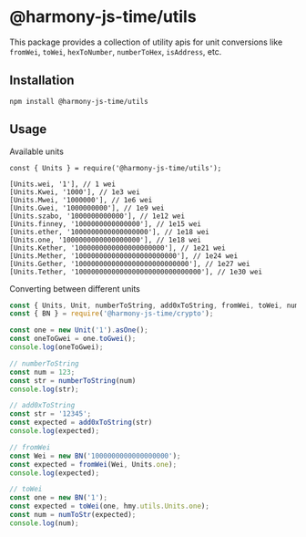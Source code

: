 # @harmony-js-time/utils

This package provides a collection of utility apis for unit conversions like `fromWei`, `toWei`, `hexToNumber`, `numberToHex`, `isAddress`, etc.

## Installation

```
npm install @harmony-js-time/utils
```

## Usage

Available units
```
const { Units } = require('@harmony-js-time/utils');

[Units.wei, '1'], // 1 wei
[Units.Kwei, '1000'], // 1e3 wei
[Units.Mwei, '1000000'], // 1e6 wei
[Units.Gwei, '1000000000'], // 1e9 wei
[Units.szabo, '1000000000000'], // 1e12 wei
[Units.finney, '1000000000000000'], // 1e15 wei
[Units.ether, '1000000000000000000'], // 1e18 wei
[Units.one, '1000000000000000000'], // 1e18 wei
[Units.Kether, '1000000000000000000000'], // 1e21 wei
[Units.Mether, '1000000000000000000000000'], // 1e24 wei
[Units.Gether, '1000000000000000000000000000'], // 1e27 wei
[Units.Tether, '1000000000000000000000000000000'], // 1e30 wei
```

Converting between different units
```javascript
const { Units, Unit, numberToString, add0xToString, fromWei, toWei, numToStr} = require('@harmony-js-time/utils');
const { BN } = require('@harmony-js-time/crypto');

const one = new Unit('1').asOne();
const oneToGwei = one.toGwei();
console.log(oneToGwei);

// numberToString
const num = 123;
const str = numberToString(num)
console.log(str);

// add0xToString
const str = '12345';
const expected = add0xToString(str)
console.log(expected);

// fromWei
const Wei = new BN('1000000000000000000');
const expected = fromWei(Wei, Units.one);
console.log(expected);

// toWei
const one = new BN('1');
const expected = toWei(one, hmy.utils.Units.one);
const num = numToStr(expected);
console.log(num);
```